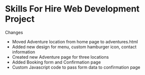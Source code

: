 # Skills For Hire Web Development Project

Changes

- Moved Adventure location from home page to adventures.html
- Added new design for menu, custom hamburger icon, contact information
- Created new Adventure page for three locations
- Added Booking form and Confirmation page
- Custom Javascript code to pass form data to confirmation page
